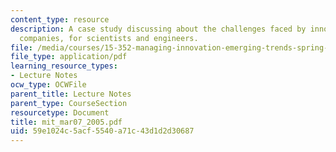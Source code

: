 ```yaml
---
content_type: resource
description: A case study discussing about the challenges faced by innovation-driven
  companies, for scientists and engineers.
file: /media/courses/15-352-managing-innovation-emerging-trends-spring-2005/59e1024c5acf5540a71c43d1d2d30687_mit_mar07_2005.pdf
file_type: application/pdf
learning_resource_types:
- Lecture Notes
ocw_type: OCWFile
parent_title: Lecture Notes
parent_type: CourseSection
resourcetype: Document
title: mit_mar07_2005.pdf
uid: 59e1024c-5acf-5540-a71c-43d1d2d30687
---
```

